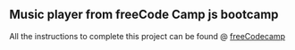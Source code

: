 ## Music player from freeCode Camp js bootcamp

All the instructions to complete this project can be found @ [freeCodecamp][freeCodecamp]

[freeCodecamp]: https://www.freecodecamp.org/learn/javascript-algorithms-and-data-structures-v8/learn-basic-string-and-array-methods-by-building-a-music-player/step-90
